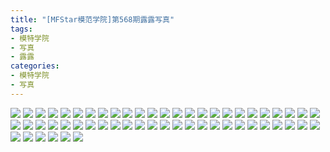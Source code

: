 ```yaml
---
title: "[MFStar模范学院]第568期露露写真"
tags: 
- 模特学院
- 写真
- 露露
categories:
- 模特学院
- 写真
---
```


![](https://img.ilovese.xyz/1734708103694.webp)
![](https://img.ilovese.xyz/1734708105562.webp)
![](https://img.ilovese.xyz/1734708107368.webp)
![](https://img.ilovese.xyz/1734708109361.webp)
![](https://img.ilovese.xyz/1734708111054.webp)
![](https://img.ilovese.xyz/1734708112877.webp)
![](https://img.ilovese.xyz/1734708114738.webp)
![](https://img.ilovese.xyz/1734708116539.webp)
![](https://img.ilovese.xyz/1734708118297.webp)
![](https://img.ilovese.xyz/1734708120084.webp)
![](https://img.ilovese.xyz/1734708122038.webp)
![](https://img.ilovese.xyz/1734708123702.webp)
![](https://img.ilovese.xyz/1734708125337.webp)
![](https://img.ilovese.xyz/1734708126568.webp)
![](https://img.ilovese.xyz/1734708128371.webp)
![](https://img.ilovese.xyz/1734708129887.webp)
![](https://img.ilovese.xyz/1734708131704.webp)
![](https://img.ilovese.xyz/1734708133527.webp)
![](https://img.ilovese.xyz/1734708135094.webp)
![](https://img.ilovese.xyz/1734708136695.webp)
![](https://img.ilovese.xyz/1734708138477.webp)
![](https://img.ilovese.xyz/1734708140204.webp)
![](https://img.ilovese.xyz/1734708141969.webp)
![](https://img.ilovese.xyz/1734708143382.webp)
![](https://img.ilovese.xyz/1734708144725.webp)
![](https://img.ilovese.xyz/1734708146434.webp)
![](https://img.ilovese.xyz/1734708148362.webp)
![](https://img.ilovese.xyz/1734708150158.webp)
![](https://img.ilovese.xyz/1734708151733.webp)
![](https://img.ilovese.xyz/1734708153643.webp)
![](https://img.ilovese.xyz/1734708155424.webp)
![](https://img.ilovese.xyz/1734708157399.webp)
![](https://img.ilovese.xyz/1734708159448.webp)
![](https://img.ilovese.xyz/1734708160935.webp)
![](https://img.ilovese.xyz/1734708162724.webp)
![](https://img.ilovese.xyz/1734708164009.webp)
![](https://img.ilovese.xyz/1734708165724.webp)
![](https://img.ilovese.xyz/1734708167236.webp)
![](https://img.ilovese.xyz/1734708168923.webp)
![](https://img.ilovese.xyz/1734708170821.webp)
![](https://img.ilovese.xyz/1734708172728.webp)
![](https://img.ilovese.xyz/1734708174441.webp)
![](https://img.ilovese.xyz/1734708175938.webp)
![](https://img.ilovese.xyz/1734708177364.webp)
![](https://img.ilovese.xyz/1734708179214.webp)
![](https://img.ilovese.xyz/1734708181123.webp)
![](https://img.ilovese.xyz/1734708183152.webp)
![](https://img.ilovese.xyz/1734708184685.webp)
![](https://img.ilovese.xyz/1734708186645.webp)
![](https://img.ilovese.xyz/1734708188428.webp)
![](https://img.ilovese.xyz/1734708189977.webp)
![](https://img.ilovese.xyz/1734708191766.webp)
![](https://img.ilovese.xyz/1734708193289.webp)
![](https://img.ilovese.xyz/1734708194894.webp)
![](https://img.ilovese.xyz/1734708196818.webp)
![](https://img.ilovese.xyz/1734708198634.webp)
